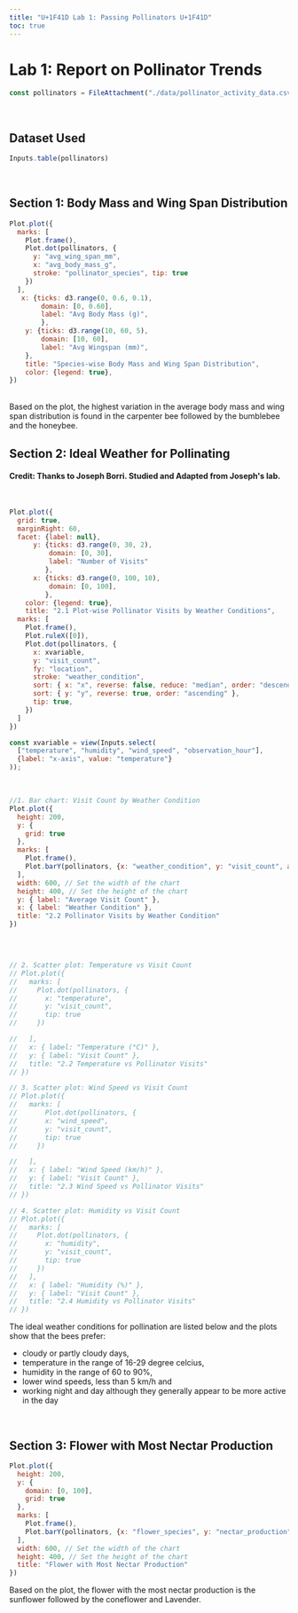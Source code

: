 ```yaml
---
title: "U+1F41D Lab 1: Passing Pollinators U+1F41D"
toc: true
---
```


# Lab 1: Report on Pollinator Trends
<!--  Fetch pollinator data -->

```js
const pollinators = FileAttachment("./data/pollinator_activity_data.csv").csv({ typed: true })
```
<br>

## Dataset Used

```js
Inputs.table(pollinators)
```
<br>

## Section 1: Body Mass and Wing Span Distribution

```js
Plot.plot({
  marks: [
    Plot.frame(),
    Plot.dot(pollinators, {
      y: "avg_wing_span_mm", 
      x: "avg_body_mass_g", 
      stroke: "pollinator_species", tip: true
    })
  ],
   x: {ticks: d3.range(0, 0.6, 0.1),
        domain: [0, 0.60],
        label: "Avg Body Mass (g)",
        },
    y: {ticks: d3.range(10, 60, 5),
        domain: [10, 60],
        label: "Avg Wingspan (mm)",
    },   
    title: "Species-wise Body Mass and Wing Span Distribution",
    color: {legend: true},
})
```
<br>
Based on the plot, the highest variation in the average body mass and wing span distribution is found in the carpenter bee followed by the bumblebee and the honeybee.
<br>

## Section 2: Ideal Weather for Pollinating

#### Credit: Thanks to Joseph Borri. Studied and Adapted from Joseph's lab.
<br>

```js
Plot.plot({
  grid: true,
  marginRight: 60,
  facet: {label: null}, 
      y: {ticks: d3.range(0, 30, 2),
          domain: [0, 30],
          label: "Number of Visits"
         },
      x: {ticks: d3.range(0, 100, 10),
          domain: [0, 100],
         },  
    color: {legend: true}, 
    title: "2.1 Plot-wise Pollinator Visits by Weather Conditions",
  marks: [
    Plot.frame(),
    Plot.ruleX([0]),
    Plot.dot(pollinators, {
      x: xvariable,
      y: "visit_count",
      fy: "location",
      stroke: "weather_condition",
      sort: { x: "x", reverse: false, reduce: "median", order: "descending" },
      sort: { y: "y", reverse: true, order: "ascending" },
      tip: true,
    })
  ]
})
```

```js
const xvariable = view(Inputs.select(
  ["temperature", "humidity", "wind_speed", "observation_hour"],
  {label: "x-axis", value: "temperature"}
));
```
<br>

```js
//1. Bar chart: Visit Count by Weather Condition
Plot.plot({
  height: 200,
  y: {
    grid: true
  },
  marks: [
    Plot.frame(),
    Plot.barY(pollinators, {x: "weather_condition", y: "visit_count", aggregate: "mean", fill: "#69b3a2"})
  ],
  width: 600, // Set the width of the chart
  height: 400, // Set the height of the chart
  y: { label: "Average Visit Count" },
  x: { label: "Weather Condition" },
  title: "2.2 Pollinator Visits by Weather Condition"
})
```
<br>

```js

// 2. Scatter plot: Temperature vs Visit Count
// Plot.plot({
//   marks: [
//     Plot.dot(pollinators, {
//       x: "temperature",
//       y: "visit_count",
//       tip: true
//     })

//   ],
//   x: { label: "Temperature (°C)" },
//   y: { label: "Visit Count" },
//   title: "2.2 Temperature vs Pollinator Visits"
// })
```

```js
// 3. Scatter plot: Wind Speed vs Visit Count
// Plot.plot({
//   marks: [
//       Plot.dot(pollinators, {
//       x: "wind_speed",
//       y: "visit_count",
//       tip: true
//     })

//   ],
//   x: { label: "Wind Speed (km/h)" },
//   y: { label: "Visit Count" },
//   title: "2.3 Wind Speed vs Pollinator Visits"
// })
```

```js
// 4. Scatter plot: Humidity vs Visit Count
// Plot.plot({
//   marks: [
//     Plot.dot(pollinators, { 
//       x: "humidity",
//       y: "visit_count", 
//       tip: true
//     })
//   ],
//   x: { label: "Humidity (%)" },
//   y: { label: "Visit Count" },
//   title: "2.4 Humidity vs Pollinator Visits"
// })
```

The ideal weather conditions for pollination are listed below and the plots show that the bees prefer:
<ul>
  <li> cloudy or partly cloudy days, </li>
  <li> temperature in the range of 16-29 degree celcius, </li>
  <li> humidity in the range of 60 to 90%,</li>
  <li> lower wind speeds, less than 5 km/h and</li>
  <li> working night and day although they generally appear to be more active in the day </li>
</ul>

<br>

## Section 3: Flower with Most Nectar Production

```js
Plot.plot({
  height: 200,
  y: {
    domain: [0, 100],
    grid: true
  },
  marks: [
    Plot.frame(),
    Plot.barY(pollinators, {x: "flower_species", y: "nectar_production", aggregate: "mean", fill: "#69b3a2"})
  ],
  width: 600, // Set the width of the chart
  height: 400, // Set the height of the chart
  title: "Flower with Most Nectar Production"
})
```

Based on the plot, the flower with the most nectar production is the sunflower followed by the coneflower and Lavender.



